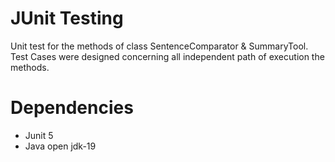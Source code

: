 # JUnit Testing
Unit test for the methods of class SentenceComparator & SummaryTool.
</br>
Test Cases were designed concerning all independent path of execution the methods.

# Dependencies 
- Junit 5
- Java open jdk-19